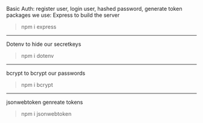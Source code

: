 Basic Auth: register user, login user, hashed password, generate token
packages we use:
Express to build the server
> npm i express
---
Dotenv to hide our secretkeys 
> npm i dotenv
---

bcrypt to bcrypt our passwords
> npm i bcrypt
---
jsonwebtoken genreate tokens
> npm i jsonwebtoken
